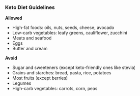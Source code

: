 ### Keto Diet Guidelines

**Allowed**
- High-fat foods: oils, nuts, seeds, cheese, avocado
- Low-carb vegetables: leafy greens, cauliflower, zucchini
- Meats and seafood
- Eggs
- Butter and cream

**Avoid**
- Sugar and sweeteners (except keto-friendly ones like stevia)
- Grains and starches: bread, pasta, rice, potatoes
- Most fruits (except berries)
- Legumes
- High-carb vegetables: carrots, corn, peas

